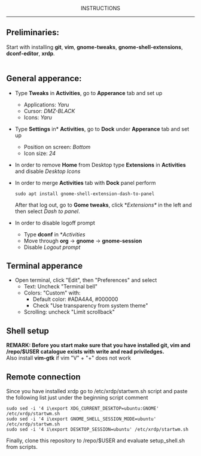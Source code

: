 <div align="center">
      INSTRUCTIONS
</div>

-----------------

## Preliminaries: 
Start with installing **git**, **vim**, **gnome-tweaks**, **gnome-shell-extensions**, **dconf-editor**, **xrdp**.<br /><br />

## General apperance:
* Type **Tweaks** in **Activities**, go to **Apperance** tab and set up
  * Applications: *Yaru*
  * Cursor: *DMZ-BLACK*
  * Icons: *Yaru*
* Type **Settings** in* **Activities**, go to **Dock** under **Apperance** tab and set up
  * Position on screen: *Bottom*
  * Icon size: *24*
* In order to remove **Home** from Desktop type **Extensions** in **Activities** and disable *Desktop Icons*
* In order to merge **Activities** tab with **Dock** panel perform

      sudo apt install gnome-shell-extension-dash-to-panel
      
  After that log out, go to **Gome tweaks**, click **Extensions\** in the left and then
  select *Dash to panel*.
* In order to disable logoff prompt
  * Type **dconf** in **Activities*
  * Move through **org** -> **gnome** -> **gnome-session**
  * Disable *Logout prompt*

## Terminal apperance
* Open terminal, click "Edit", then "Preferences" and select
   * Text: Uncheck "Terminal bell" 
   * Colors: "Custom" with:
      * Default color: #ADA4A4, #000000
      * Check "Use transparency from system theme"
   * Scrolling: uncheck "Limit scrollback"

## Shell setup
   **REMARK: Before you start make sure that you have installed git, vim
   and /repo/$USER catalogue exists with write and read priviledges.**<br/>
   Also install **vim-gtk** if vim "V" + "+" does not work
   
## Remote connection
   Since you have installed xrdp go to /etc/xrdp/startwm.sh script and paste the following list just under the beginning
   script comment
   
    sudo sed -i '4 i\export XDG_CURRENT_DESKTOP=ubuntu:GNOME' /etc/xrdp/startwm.sh
    sudo sed -i '4 i\export GNOME_SHELL_SESSION_MODE=ubuntu' /etc/xrdp/startwm.sh
    sudo sed -i '4 i\export DESKTOP_SESSION=ubuntu' /etc/xrdp/startwm.sh

  Finally, clone this repository to /repo/$USER and evaluate setup_shell.sh from scripts.
